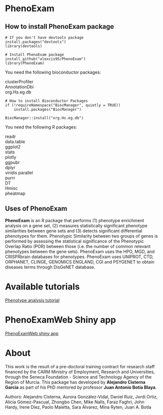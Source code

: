 # PhenoExam

## How to install PhenoExam package

~~~
# If you don't have devtools package
install.packages("devtools")
library(devtools)

# Install PhenoExam package 
install_github("alexcis95/PhenoExam")
library(PhenoExam)
~~~

You need the following bioconductor packages:  

clusterProfiler  
AnnotationDbi  
org.Hs.eg.db  

~~~
# How to install Bioconductor Packages
if (!requireNamespace("BiocManager", quietly = TRUE))
    install.packages("BiocManager")

BiocManager::install("org.Hs.eg.db")
~~~

You need the following R packages:  

readr  
data.table  
ggplot2  
stats  
plotly  
ggpubr  
dplyr  
viridis 
parallel  
purrr  
DT  
Hmisc  
pheatmap  


## Uses of PhenoExam


**PhenoExam** is an R package that performs (1) phenotype enrichment analysis on a gene set, (2) measures statistically significant phenotype similarities between gene sets and (3) detects significant differential phenotypes for them. Phenotypic Similarity between two groups of genes is performed by assessing the statistical significance of the Phenotypic Overlap Ratio (POR) between those (i.e. the number of common relevant phenotypes between the gene sets). PhenoExam uses the HPO, MGD, and CRISPRbrain databases for phenotypes. PhenoExam uses UNIPROT, CTD, ORPHANET, CLINGE, GENOMICS ENGLAND, CGI and PSYGENET to obtain diseases terms through DisGeNET database.   


# Available tutorials

[Phenotype analysis tutorial](https://rawcdn.githack.com/alexcis95/PhenoExamWebTutorials/b3d40397e0f41af5ff50462350fdc81369479810/tutorial.html)


# PhenoExamWeb Shiny app  

[PhenoExamWeb shiny app](https://snca.atica.um.es/PhenoExamWeb/)

# About  


This work is the result of a pre-doctoral training contract for research staff financed by the CARM Ministry of Employment, Research and Universities, through the Seneca Foundation - Science and Technology Agency of the Region of Murcia. This package has developed by **Alejandro Cisterna García** as part of his PhD mentored by professor **Juan Antonio Botía Blaya**.  


Authors:
Alejandro Cisterna, Aurora González-Vidal, Daniel Ruiz, Jordi Ortiz, Alicia Gómez-Pascual, Zhongbo Chen, Mike Nalls, Faraz Faghri, John Hardy, Irene Díez, Paolo Maietta, Sara Álvarez, Mina Ryten, Juan A. Botía 
